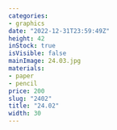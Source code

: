 ```yaml
---
categories:
- graphics
date: "2022-12-31T23:59:49Z"
height: 42
inStock: true
isVisible: false
mainImage: 24.03.jpg
materials:
- paper
- pencil
price: 200
slug: "2402"
title: "24.02"
width: 30
---
```


